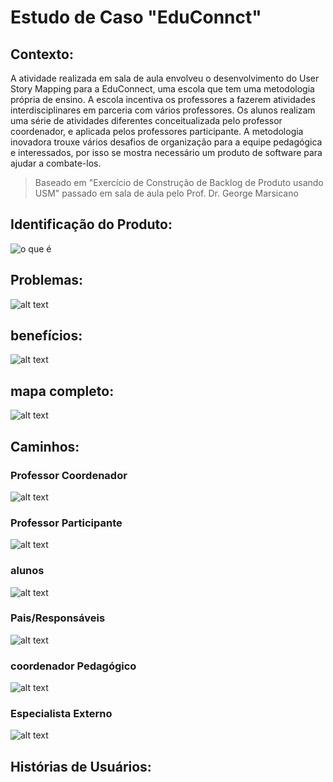 # Estudo de Caso "EduConnct"

## Contexto:

A atividade realizada em sala de aula envolveu o desenvolvimento do User Story Mapping para a EduConnect, uma escola que tem uma metodologia própria de ensino. A escola
incentiva os professores a fazerem atividades interdisciplinares em parceria com vários professores. Os alunos realizam uma série de atividades diferentes conceitualizada pelo professor coordenador, e aplicada pelos professores participante. A metodologia inovadora trouxe vários desafios de organização para a equipe pedagógica e interessados, por isso se mostra necessário um produto de software para ajudar a combate-los.

> Baseado em "Exercício de Construção de Backlog de Produto usando USM" passado em sala de aula pelo Prof. Dr. George Marsicano

## Identificação do Produto:

![o que é](images/usm/oque.png)

## Problemas:

![alt text](images/usm/problemas.png)

## benefícios:

![alt text](images/usm/beneficios.png)

## mapa completo:
![alt text](images/usm/mapa_completo.png)

## Caminhos:

### Professor Coordenador
![alt text](images/usm/professor_coordenador.png)
### Professor Participante
![alt text](images/usm/professor_participante.png)
### alunos
![alt text](images/usm/alunos.png)
### Pais/Responsáveis
![alt text](images/usm/pais.png)
### coordenador Pedagógico
![alt text](images/usm/coordenador.png)
### Especialista Externo
![alt text](images/usm/especialista.png)


## Histórias de Usuários: